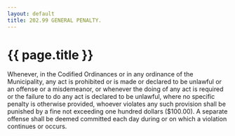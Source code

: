 ```yaml
---
layout: default 
title: 202.99 GENERAL PENALTY.
---
```


{{ page.title }}
================

Whenever, in the Codified Ordinances or in any ordinance of the
Municipality, any act is prohibited or is made or declared to be
unlawful or an offense or a misdemeanor, or whenever the doing of any
act is required or the failure to do any act is declared to be unlawful,
where no specific penalty is otherwise provided, whoever violates any
such provision shall be punished by a fine not exceeding one hundred
dollars (\$100.00). A separate offense shall be deemed committed each
day during or on which a violation continues or occurs.
